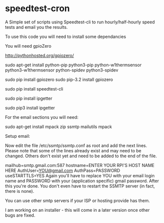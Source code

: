 # speedtest-cron
A Simple set of scripts using Speedtest-cli to run hourly/half-hourly speed tests and email you the results.

To use this code you will need to install some dependancies

You will need gpioZero

http://pythonhosted.org/gpiozero/

sudo apt-get install python-pip python3-pip python-w1thermsensor python3-w1thermsensor python-spidev python3-spidev

sudo pip install gpiozero
sudo pip-3.2 install gpiozero

sudo pip install speedtest-cli

sudo pip install ipgetter

sudo pip3 install ipgetter

For the email sections you will need:

sudo apt-get install mpack zip ssmtp mailutils mpack

Setup email:

Now edit the file /etc/ssmtp/ssmtp.conf as root and add the next lines. Please note that some of the lines already exist and may need to be changed. Others don't exist yet and need to be added to the end of the file.

mailhub=smtp.gmail.com:587
hostname=ENTER YOUR RPI'S HOST NAME HERE
AuthUser=YOU@gmail.com
AuthPass=PASSWORD
useSTARTTLS=YES
Again you'll have to replace YOU with your email login name and PASSWORD with your (application specific) gmail password. 
After this you're done. You don't even have to restart the SSMTP server (in fact, there is none).

You can use other smtp servers if your ISP or hosting provide has them.

I am working on an installer - this will come in a later version once other bugs are fixed.
